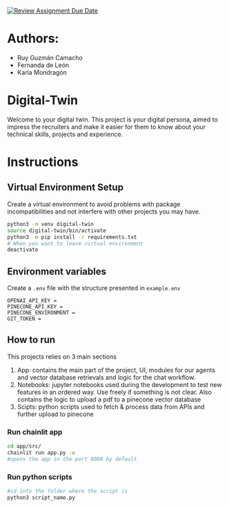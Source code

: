 [![Review Assignment Due Date](https://classroom.github.com/assets/deadline-readme-button-24ddc0f5d75046c5622901739e7c5dd533143b0c8e959d652212380cedb1ea36.svg)](https://classroom.github.com/a/cVeImKGm)

# Authors:
- Ruy Guzmán Camacho 
- Fernanda de León
- Karla Mondragón

# Digital-Twin
Welcome to your digital twin. This project is your digital persona, aimed to impress the recruiters and make it easier for them to know about your technical skills, projects and experience.

# Instructions
## Virtual Environment Setup
Create a virtual environment to avoid problems with package incompatibilities and not interfere with other projects you may have.

```bash
python3 -m venv digital-twin  
source digital-twin/bin/activate 
python3 -m pip install -r requirements.txt 
# When you want to leave virtual environment 
deactivate 
```

## Environment variables
Create a `.env` file with the structure presented in `example.env`

```.env
OPENAI_API_KEY = 
PINECONE_API_KEY =
PINECONE_ENVIRONMENT =
GIT_TOKEN =
```

## How to run
This projects relies on 3 main sections

1. App: contains the main part of the project, UI, modules for our agents and vector database retrievals and logic for the chat workflow.
2. Notebooks: jupyter notebooks used during the development to test new features in an ordered way. Use freely if something is not clear. Also contains the logic to upload a pdf to a pinecone vector database
3. Scipts: python scripts used to fetch & process data from APIs and further upload to pinecone

### Run chainlit app
```bash
cd app/src/
chainlit run app.py -w
#opens the app in the port 8000 by default
```

### Run python scripts
```bash
#cd into the folder where the script is 
python3 script_name.py 
```
